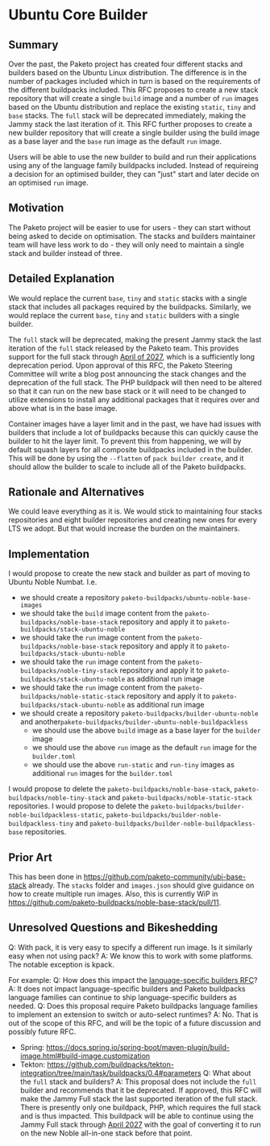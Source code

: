 # Ubuntu Core Builder

## Summary

Over the past, the Paketo project has created four different stacks and builders based on the Ubuntu Linux distribution. The difference is in the number of packages included which in turn is based on the requirements of the different buildpacks included.
This RFC proposes to create a new stack repository that will create a single `build` image and a number of `run` images based on the Ubuntu distribution and replace the existing `static`, `tiny` and `base` stacks. The `full` stack will be deprecated immediately, making the Jammy stack the last iteration of it.
This RFC further proposes to create a new builder repository that will create a single builder using the build image as a base layer and the `base` run image as the default `run` image.

Users will be able to use the new builder to build and run their applications using any of the language family buildpacks included. Instead of requireing a decision for an optimised builder, they can "just" start and later decide on an optimised `run` image.

## Motivation

The Paketo project will be easier to use for users - they can start without being asked to decide on optimisation.
The stacks and builders maintainer team will have less work to do - they will only need to maintain a single stack and builder instead of three.

## Detailed Explanation

We would replace the current `base`, `tiny` and `static` stacks with a single stack that includes all packages required by the buildpacks. Similarly, we would replace the current `base`, `tiny` and `static` builders with a single builder.

The `full` stack will be deprecated, making the present Jammy stack the last iteration of the `full` stack released by the Paketo team. This provides support for the full stack through [April of 2027](https://ubuntu.com/about/release-cycle), which is a sufficiently long deprecation period. Upon approval of this RFC, the Paketo Steering Committee will write a blog post announcing the stack changes and the deprecation of the full stack. The PHP buildpack will then need to be altered so that it can run on the new base stack or it will need to be changed to utilize extensions to install any additional packages that it requires over and above what is in the base image.

Container images have a layer limit and in the past, we have had issues with builders that include a lot of buildpacks because this can quickly cause the builder to hit the layer limit. To prevent this from happening, we will by default squash layers for all composite buildpacks included in the builder. This will be done by using the `--flatten` of `pack builder create`, and it should allow the builder to scale to include all of the Paketo buildpacks.

## Rationale and Alternatives

We could leave everything as it is. We would stick to maintaining four stacks repositories and eight builder repositories and creating new ones for every LTS we adopt. But that would increase the burden on the maintainers.

## Implementation

I would propose to create the new stack and builder as part of moving to Ubuntu Noble Numbat. I.e. 
- we should create a repository `paketo-buildpacks/ubuntu-noble-base-images`
- we should take the `build` image content from the `paketo-buildpacks/noble-base-stack` repository and apply it to `paketo-buildpacks/stack-ubuntu-noble`
- we should take the `run` image content from the `paketo-buildpacks/noble-base-stack` repository and apply it to `paketo-buildpacks/stack-ubuntu-noble`
- we should take the `run` image content from the `paketo-buildpacks/noble-tiny-stack` repository and apply it to `paketo-buildpacks/stack-ubuntu-noble` as additional run image
- we should take the `run` image content from the `paketo-buildpacks/noble-static-stack` repository and apply it to `paketo-buildpacks/stack-ubuntu-noble` as additional run image
- we should create a repository `paketo-buildpacks/builder-ubuntu-noble` and another`paketo-buildpacks/builder-ubuntu-noble-buildpackless`
    - we should use the above `build` image as a base layer for the `builder` image
    - we should use the above `run` image as the default `run` image for the `builder.toml`
    - we should use the above `run-static` and `run-tiny` images as additional `run` images for the `builder.toml`

I would propose to delete the `paketo-buildpacks/noble-base-stack`, `paketo-buildpacks/noble-tiny-stack` and `paketo-buildpacks/noble-static-stack` repositories.
I would propose to delete the `paketo-buildpacks/builder-noble-buildpackless-static`, `paketo-buildpacks/builder-noble-buildpackless-tiny` and `paketo-buildpacks/builder-noble-buildpackless-base` repositories.

## Prior Art

This has been done in https://github.com/paketo-community/ubi-base-stack already. The `stacks` folder and `images.json` should give guidance on how to create multiple run images. Also, this is currently WiP in https://github.com/paketo-buildpacks/noble-base-stack/pull/11.

## Unresolved Questions and Bikeshedding
Q: With pack, it is very easy to specify a different run image. Is it similarly easy when not using pack?
A: We know this to work with some platforms. The notable exception is kpack.

For example:
Q: How does this impact the [language-specific builders RFC](https://github.com/paketo-buildpacks/rfcs/blob/main/text/0055-create-language-family-builders.md)?
A: It does not impact language-specific builders and Paketo buildpacks language families can continue to ship language-specific builders as needed.
Q: Does this proposal require Paketo buildpacks language families to implement an extension to switch or auto-select runtimes?
A: No. That is out of the scope of this RFC, and will be the topic of a future discussion and possibly future RFC.
- Spring: https://docs.spring.io/spring-boot/maven-plugin/build-image.html#build-image.customization
- Tekton: https://github.com/buildpacks/tekton-integration/tree/main/task/buildpacks/0.4#parameters
Q: What about the `full` stack and builders?
A: This proposal does not include the `full` builder and recommends that it be deprecated. If approved, this RFC will make the Jammy Full stack the last supported iteration of the full stack. There is presently only one buildpack, PHP, which requires the full stack and is thus impacted. This buildpack will be able to continue using the Jammy Full stack through [April 2027](https://ubuntu.com/about/release-cycle) with the goal of converting it to run on the new Noble all-in-one stack before that point.
